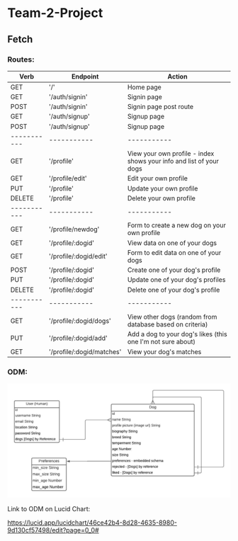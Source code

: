 # Team-2-Project
## Fetch


### Routes:


| Verb | Endpoint | Action |
| ----------- | ----------- | ----------- |
| GET | '/' | Home page |
| GET | '/auth/signin' | Signin page |
| POST | '/auth/signin' | Signin page post route |
| GET | '/auth/signup' | Signup page |
| POST | '/auth/signup' | Signup page |
| ----------- | ----------- | ----------- |
| GET | '/profile' | View your own profile  - index shows your info and list of your dogs|
| GET | '/profile/edit' | Edit your own profile|
| PUT | '/profile' | Update your own profile |
| DELETE | '/profile' | Delete your own profile |
| ----------- | ----------- | ----------- |
| GET | '/profile/newdog' | Form to create a new dog on your own profile |
| GET | '/profile/:dogid' | View data on one of your dogs |
| GET | '/profile/:dogid/edit' | Form to edit data on one of your dogs |
| POST | '/profile/:dogid' | Create one of your dog's profile |
| PUT | '/profile/:dogid' | Update one of your dog's profiles |
| DELETE | '/profile/:dogid' | Delete one of your dog's profile |
| ----------- | ----------- | ----------- |
| GET | '/profile/:dogid/dogs' | View other dogs (random from database based on criteria) |
| PUT | '/profile/:dogid/add' | Add a dog to your dog's likes (this one I'm not sure about) |
| GET | '/profile/:dogid/matches' | View your dog's matches |



### ODM: 

!['Fetch.jpeg'](Fetch.jpeg)

Link to ODM on Lucid Chart:

https://lucid.app/lucidchart/46ce42b4-8d28-4635-8980-9d130cf57498/edit?page=0_0#
